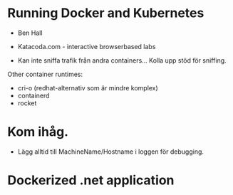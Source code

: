 Running Docker and Kubernetes
=============================

- Ben Hall
- Katacoda.com - interactive browserbased labs

- Kan inte sniffa trafik från andra containers… Kolla upp stöd för sniffing.


Other container runtimes:
- cri-o (redhat-alternativ som är mindre komplex)
- containerd
- rocket

# Kom ihåg.
- Lägg alltid till MachineName/Hostname i loggen
  för debugging.
  


# Dockerized .net application


